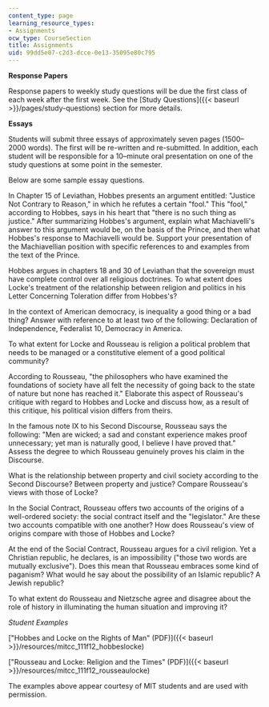 ```yaml
---
content_type: page
learning_resource_types:
- Assignments
ocw_type: CourseSection
title: Assignments
uid: 99dd5e07-c2d3-dcce-0e13-35095e80c795
---
```


**Response Papers**

Response papers to weekly study questions will be due the first class of each week after the first week. See the [Study Questions]({{< baseurl >}}/pages/study-questions) section for more details.

**Essays**

Students will submit three essays of approximately seven pages (1500–2000 words). The first will be re-written and re-submitted. In addition, each student will be responsible for a 10–minute oral presentation on one of the study questions at some point in the semester.

Below are some sample essay questions.

In Chapter 15 of Leviathan, Hobbes presents an argument entitled: "Justice Not Contrary to Reason," in which he refutes a certain "fool." This "fool," according to Hobbes, says in his heart that "there is no such thing as justice." After summarizing Hobbes's argument, explain what Machiavelli's answer to this argument would be, on the basis of the Prince, and then what Hobbes's response to Machiavelli would be. Support your presentation of the Machiavellian position with specific references to and examples from the text of the Prince.

Hobbes argues in chapters 18 and 30 of Leviathan that the sovereign must have complete control over all religious doctrines. To what extent does Locke's treatment of the relationship between religion and politics in his Letter Concerning Toleration differ from Hobbes's?

In the context of American democracy, is inequality a good thing or a bad thing? Answer with reference to at least two of the following: Declaration of Independence, Federalist 10, Democracy in America.

To what extent for Locke and Rousseau is religion a political problem that needs to be managed or a constitutive element of a good political community?

According to Rousseau, "the philosophers who have examined the foundations of society have all felt the necessity of going back to the state of nature but none has reached it." Elaborate this aspect of Rousseau's critique with regard to Hobbes and Locke and discuss how, as a result of this critique, his political vision differs from theirs.

In the famous note IX to his Second Discourse, Rousseau says the following: "Men are wicked; a sad and constant experience makes proof unnecessary; yet man is naturally good, I believe I have proved that." Assess the degree to which Rousseau genuinely proves his claim in the Discourse.

What is the relationship between property and civil society according to the Second Discourse? Between property and justice? Compare Rousseau's views with those of Locke?

In the Social Contract, Rousseau offers two accounts of the origins of a well-ordered society: the social contract itself and the "legislator." Are these two accounts compatible with one another? How does Rousseau's view of origins compare with those of Hobbes and Locke?

At the end of the Social Contract, Rousseau argues for a civil religion. Yet a Christian republic, he declares, is an impossibility ("those two words are mutually exclusive"). Does this mean that Rousseau embraces some kind of paganism? What would he say about the possibility of an Islamic republic? A Jewish republic?

To what extent do Rousseau and Nietzsche agree and disagree about the role of history in illuminating the human situation and improving it?

_Student Examples_

["Hobbes and Locke on the Rights of Man" (PDF)]({{< baseurl >}}/resources/mitcc_111f12_hobbeslocke)

["Rousseau and Locke: Religion and the Times" (PDF)]({{< baseurl >}}/resources/mitcc_111f12_rousseaulocke)

The examples above appear courtesy of MIT students and are used with permission.